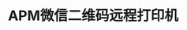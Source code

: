 ---
layout: post
title: APM微信二维码远程打印机
permalink: projects/wechat-printer-apm/
category: projects
tags: [wechat, qrcode, printer]
repository: 
organization-name: 中北Android实验室
organization-url: https://github.com/android-nuc
excerpt: 这个一个基于ARM的微信二维码远程打印机，通过微信扫描二维码连接到打印机，然后选择自己想要打的文档，就可以在我们的打印机上打印出来。

---